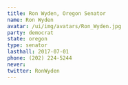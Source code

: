 ```yaml
---
title: Ron Wyden, Oregon Senator
name: Ron Wyden
avatar: /ui/img/avatars/Ron_Wyden.jpg
party: democrat
state: oregon
type: senator
lasthall: 2017-07-01
phone: (202) 224-5244
never: 
twitter: RonWyden
---
```

